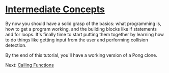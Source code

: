 #  [Intermediate Concepts](index.jsp)

By now you should have a solid grasp of the basics: what programming is, how
to get a program working, and the building blocks like if statements and for
loops. It's finally time to start putting them together by learning how to do
things like getting input from the user and performing collision detection.

By the end of this tutorial, you'll have a working version of a Pong clone.

Next: [Calling Functions](MouseInput.jsp)